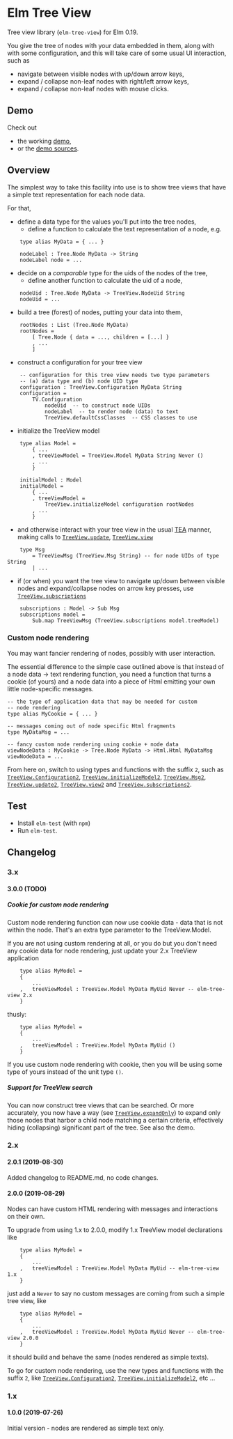 # Elm Tree View
Tree view library (`elm-tree-view`) for Elm 0.19.

You give the tree of nodes with your data embedded
in them, along with with some configuration, and this will take care of
some usual UI interaction, such as
* navigate between visible nodes with up/down arrow keys,
* expand / collapse non-leaf nodes with right/left arrow keys,
* expand / collapse non-leaf nodes with mouse clicks.

## Demo
Check out
* the working [demo](https://dosarf.github.io/tree-view-demo/index.html),
* or the [demo sources](https://github.com/dosarf/elm-tree-view/tree/master/demo).

## Overview
The simplest way to take this facility into use is to show tree views that
have a simple text representation for each node data.

For that,
* define a data type for the values you'll put into the tree nodes,
  * define a function to calculate the text representation of a node, e.g.

```
    type alias MyData = { ... }

    nodeLabel : Tree.Node MyData -> String
    nodeLabel node = ...

```

* decide on a _comparable_ type for the uids of the nodes of the tree,
  * define another function to calculate the uid of a node,

```
    nodeUid : Tree.Node MyData -> TreeView.NodeUid String
    nodeUid = ...
```


* build a tree (forest) of nodes, putting your data into them,

```
    rootNodes : List (Tree.Node MyData)
    rootNodes =
        [ Tree.Node { data = ..., children = [...] }
        , ...
        ]
```

* construct a configuration for your tree view

```
    -- configuration for this tree view needs two type parameters
    -- (a) data type and (b) node UID type
    configuration : TreeView.Configuration MyData String
    configuration =
        TV.Configuration
            nodeUid  -- to construct node UIDs
            nodeLabel  -- to render node (data) to text
            TreeView.defaultCssClasses  -- CSS classes to use
```

* initialize the TreeView model

```
    type alias Model =
        { ...
        , treeViewModel = TreeView.Model MyData String Never ()
        , ...
        }

    initialModel : Model
    initialModel =
        { ...
        , treeViewModel =
            TreeView.initializeModel configuration rootNodes
        , ...
        }
```

* and otherwise interact with your tree view
  in the usual [TEA](https://guide.elm-lang.org/architecture/) manner, making
  calls to [`TreeView.update`](TreeView#update), [`TreeView.view`](TreeView#view)

```
    type Msg
        = TreeViewMsg (TreeView.Msg String) -- for node UIDs of type String
        | ...

```

* if (or when) you want the tree view to navigate up/down between visible nodes
  and expand/collapse nodes on arrow key presses, use
  [`TreeView.subscriptions`](TreeView#subscriptions)

```
    subscriptions : Model -> Sub Msg
    subscriptions model =
        Sub.map TreeViewMsg (TreeView.subscriptions model.treeModel)

```

### Custom node rendering
You may want fancier rendering of nodes, possibly with user interaction.

The essential difference to the simple case outlined above is that instead of
a node data -> text rendering function, you need a function that turns a
cookie (of yours) and a node data into a piece of Html emitting your own
little node-specific messages.

```
-- the type of application data that may be needed for custom
-- node rendering
type alias MyCookie = { ... }

-- messages coming out of node specific Html fragments
type MyDataMsg = ...

-- fancy custom node rendering using cookie + node data
viewNodeData : MyCookie -> Tree.Node MyData -> Html.Html MyDataMsg
viewNodeData = ...
```

From here on, switch to using types and functions with the suffix `2`, such as
[`TreeView.Configuration2`](TreeView#Configuration2),
[`TreeView.initializeModel2`](TreeView#initializeModel2),
[`TreeView.Msg2`](TreeView#Msg2),
[`TreeView.update2`](TreeView#update2),
[`TreeView.view2`](TreeView#view2) and
[`TreeView.subscriptions2`](TreeView#subscriptions2).


## Test
* Install `elm-test` (with `npm`)
* Run `elm-test`.

## Changelog

### 3.x

#### 3.0.0 (TODO)

##### Cookie for custom node rendering
Custom node rendering function can now use cookie data - data that is not
within the node. That's an extra type parameter to the TreeView.Model.

If you are not using custom rendering at all, or you do but you don't need
any cookie data for node rendering, just update your 2.x TreeView application

```
    type alias MyModel =
    {
        ...
    ,   treeViewModel : TreeView.Model MyData MyUid Never -- elm-tree-view 2.x
    }
```

thusly:

```
    type alias MyModel =
    {
        ...
    ,   treeViewModel : TreeView.Model MyData MyUid ()
    }
```

If you use custom node rendering with cookie, then you will be using some
type of yours instead of the unit type `()`.

##### Support for TreeView search
You can now construct tree views that can be searched. Or more accurately,
you now have a way (see [`TreeView.expandOnly`](TreeView#expandOnly)) to
expand only those nodes that harbor a child node matching a certain criteria,
effectively hiding (collapsing) significant part of the tree. See also
the demo.


### 2.x

#### 2.0.1 (2019-08-30)
Added changelog to README.md, no code changes.

#### 2.0.0 (2019-08-29)
Nodes can have custom HTML rendering with messages and interactions on their
own.

To upgrade from using 1.x to 2.0.0, modify 1.x TreeView model declarations
like

```
    type alias MyModel =
    {
        ...
    ,   treeViewModel : TreeView.Model MyData MyUid -- elm-tree-view 1.x
    }
```

just add a `Never` to say no custom messages are coming from such a simple tree
view, like

```
    type alias MyModel =
    {
        ...
    ,   treeViewModel : TreeView.Model MyData MyUid Never -- elm-tree-view 2.0.0
    }
```

it should build and behave the same (nodes rendered as simple texts).

To go for custom node rendering, use the new types and functions with the
suffix `2`, like [`TreeView.Configuration2`](TreeView#Configuration2),
[`TreeView.initializeModel2`](TreeView#initializeModel2), etc ...

### 1.x

#### 1.0.0 (2019-07-26)
Initial version - nodes are rendered as simple text only.
